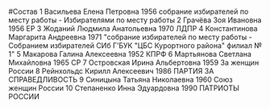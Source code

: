 #Состав
1 Васильева Елена Петровна 1956 собрание избирателей по месту работы - Избирателями по месту работы
2 Грачёва Зоя Ивановна 1956 ЕР
3 Жоданий Людмила Анатольевна 1970 ЛДПР
4 Константинова Маргарита Андреевна 1971 \"собрание избирателей по месту работы - Собранием избирателей СИб Г’БУК \"ЦБС Курортного района\" филиал № 1\"
5 Макарова Галина Алексеевна 1952 КПРФ
6 Мартьянова Светлана Михайловна 1965 СР
7 Островская Ирина Альбертовна 1959 За женщин России
8 Рейнхольдс Кирилл Алексеевич 1986 ПАРТИЯ ЗА СПРАВЕДЛИВОСТЬ
9 Синицына Татьяна Николаевна 1960 Союз женщин России
10 Степаненко Инна Эдуардовна 1990 ПАТРИОТЫ РОССИИ
